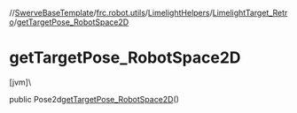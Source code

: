 //[SwerveBaseTemplate](../../../../index.md)/[frc.robot.utils](../../index.md)/[LimelightHelpers](../index.md)/[LimelightTarget_Retro](index.md)/[getTargetPose_RobotSpace2D](get-target-pose_-robot-space2-d.md)

# getTargetPose_RobotSpace2D

[jvm]\

public Pose2d[getTargetPose_RobotSpace2D](get-target-pose_-robot-space2-d.md)()
